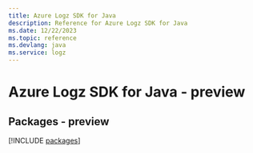 ```yaml
---
title: Azure Logz SDK for Java
description: Reference for Azure Logz SDK for Java
ms.date: 12/22/2023
ms.topic: reference
ms.devlang: java
ms.service: logz
---
```

# Azure Logz SDK for Java - preview
## Packages - preview
[!INCLUDE [packages](logz-index.md)]